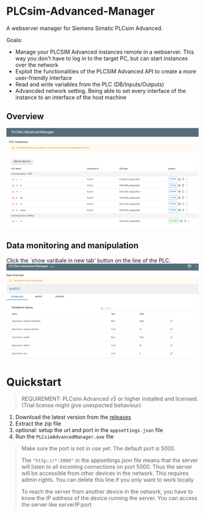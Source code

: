 # PLCsim-Advanced-Manager

A webserver manager for Siemens Simatic PLCsim Advanced.


Goals:

- Manage your PLCSIM Advanced instances remote in a webserver. This way you don't have to log in to the target PC, but can start
  instances over the network
- Exploit the functionalities of the PLCSIM Advanced API to create a more user-friendly interface
- Read and write variables from the PLC (DB/Inputs/Outputs)
- Advancded network setting. Being able to set every interface of the instance to an interface of the host machine

## Overview
![](docs/img/Overview.png)

## Data monitoring and manipulation
Click the `show varibale in new tab' button on the line of the PLC.
![](docs/img/dataView.png)
# Quickstart

> REQUIREMENT: PLCsim Advanced v5 or higher installed and licensed. (Trial license might give unexpected behaviour)

1. Download the latest version from the [releases](https://github.com/jasperdekeuk/PLCsim-Advanced-Manager/releases)
2. Extract the zip file
3. optional: setup the url and port in the `appsettings.json` file
4. Run the `PLCsimAdvancedManager.exe` file

> Make sure the port is not in use yet. The default port is 5000.
> 
> The `"http://*:5000"` in the appsettings.json file means that the server will listen to all incoming connections on port 5000. 
> Thus the server will be accessible from other devices in the network. This requires admin rights. You can delete this line if you only want to work locally
> 
> To reach the server from another device in the network, you have to know the IP address of the device running the server.
> You can access the server like serverIP:port